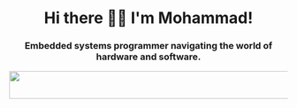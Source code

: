 
<p align="center">
<h1 align="center"> Hi there 👋🏻 I'm Mohammad! </h1>
</p> 
<h3 align="center">
Embedded systems programmer navigating the world of hardware and software.  
</h3>


<p align="center">
  <a href="#">
    <img src="https://simpleskill.icons.workers.dev/svg?i=c,cplusplus,python,rust,arm,arduino,stmicroelectronics,espressif,platformio,kicad,altiumdesigner,raspberrypi,qt,linux,git"  width="600" height="50"/>
  </a>
</p>

 
<!--
**Mohamadkhosravi/Mohamadkhosravi** is a ✨ _special_ ✨ repository because its `README.md` (this file) appears on your GitHub profile.

Here are some ideas to get you started:

- 🔭 I’m currently working on Aravan Share Company 
- 🌱 I’m currently learning Embedded Linux 
- 👯 I’m looking to collaborate on ...
- 🤔 I’m looking for help with ...
- 💬 Ask me about ...
- 📫 How to reach me: ...
- 😄 Pronouns: ...
- ⚡ Fun fact: ...
-->
